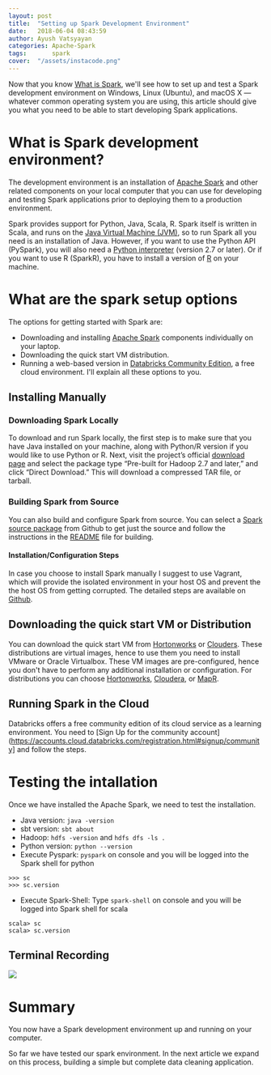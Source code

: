 ```yaml
---
layout: post
title:  "Setting up Spark Development Environment"
date:   2018-06-04 08:43:59
author: Ayush Vatsyayan
categories: Apache-Spark
tags:	    spark
cover:  "/assets/instacode.png"
---
```


Now that you know [What is Spark](https://ayushedu.github.io/apache-spark/2018/04/18/Apache-Spark-Introduction.html), we'll see how to set up and test a Spark development environment on Windows, Linux (Ubuntu), and macOS X — whatever common operating system you are using, this article should give you what you need to be able to start developing Spark applications.

# What is Spark development environment?
The development environment is an installation of [Apache Spark](https://spark.apache.org) and other related components on your local computer that you can use for developing and testing Spark applications prior to deploying them to a production environment.

Spark provides support for Python, Java, Scala, R. Spark itself is written in Scala, and runs on the [Java Virtual Machine (JVM)](http://www.oracle.com/technetwork/java/javase/downloads/index.html), so to run Spark all you need is an installation of Java. 
However, if you want to use the Python API (PySpark), you will also need a [Python interpreter](https://www.python.org/downloads/) (version 2.7 or later). Or if you want to use R (SparkR), you have to install a version of [R](https://cloud.r-project.org) on your machine.

# What are the spark setup options
The options for getting started with Spark are:
* Downloading and installing [Apache Spark](https://spark.apache.org) components individually on your laptop.
* Downloading the quick start VM distribution.
* Running a web-based version in [Databricks Community Edition](https://databricks.com/try-databricks), a free cloud environment.
I'll explain all these options to you.

## Installing Manually
### Downloading Spark Locally
To download and run Spark locally, the first step is to make sure that you have Java installed on your machine, along with Python/R version if you would like to use Python or R. Next, visit the project’s official [download page](https://spark.apache.org/downloads.html) and select the package type “Pre-built for Hadoop 2.7 and later,” and click “Direct Download.” This will download a compressed TAR file, or tarball.

### Building Spark from Source
You can also build and configure Spark from source. You can select a [Spark source package](https://github.com/apache/spark) from Github to get just the source and follow the instructions in the [README](https://github.com/apache/spark/blob/master/README.md) file for building.

#### Installation/Configuration Steps
In case you choose to install Spark manually I suggest to use Vagrant, which will provide the isolated environment in your host OS and prevent the the host OS from getting corrupted.
The detailed steps are available on [Github](https://github.com/ayushedu/sparkvagrant).

## Downloading the quick start VM or Distribution
You can download the quick start VM from [Hortonworks](https://hortonworks.com/products/sandbox/) or [Clouders](https://www.cloudera.com/downloads/quickstart_vms/5-13.html). These distributions are virtual images, hence to use them you need to install VMware or Oracle Virtualbox. These VM images are pre-configured, hence you don't have to perform any additional installation or configuration.
For distributions you can choose [Hortonworks](https://hortonworks.com/products/data-platforms/hdp/), [Cloudera](https://www.cloudera.com/downloads/spark2/2-3.html), or [MapR](https://mapr.com/try-mapr/).

## Running Spark in the Cloud
Databricks offers a free community edition of its cloud service as a learning environment. You need to [Sign Up for the community account](https://accounts.cloud.databricks.com/registration.html#signup/community] and follow the steps.

# Testing the intallation
Once we have installed the Apache Spark, we need to test the installation.
* Java version: `java -version`
* sbt version: `sbt about`
* Hadoop: `hdfs -version` and `hdfs dfs -ls .`
* Python version: `python --version`
* Execute Pyspark: `pyspark` on console and you will be logged into the Spark shell for python
```
>>> sc
>>> sc.version
```
* Execute Spark-Shell: Type `spark-shell` on console and you will be logged into Spark shell for scala
```
scala> sc
scala> sc.version
```

## Terminal Recording
<a href="https://asciinema.org/a/204919?speed=2.4" target="_blank"><img src="https://asciinema.org/a/204919.png" /></a>

# Summary
You now have a Spark development environment up and running on your computer.

So far we have tested our spark environment. In the next article we expand on this process, building a simple but complete data cleaning application.